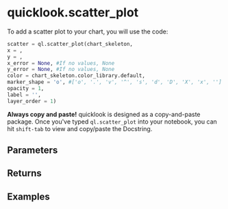 # quicklook.scatter_plot
To add a scatter plot to your chart, you will use the code:
```python
scatter = ql.scatter_plot(chart_skeleton,
x = ,
y = ,
x_error = None, #If no values, None
y_error = None, #If no values, None
color = chart_skeleton.color_library.default,
marker_shape = 'o', #['o', '.', 'v', '^', 's', 'd', 'D', 'X', 'x', '']
opacity = 1,
label = '',
layer_order = 1)
```
**Always copy and paste!** quicklook is designed as a copy-and-paste package. Once you've typed `ql.scatter_plot` into your notebook, you can hit `shift-tab` to view and copy/paste the Docstring.
## Parameters
## Returns
## Examples
